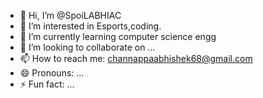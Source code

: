 - 👋 Hi, I’m @SpoiLABHIAC
- 👀 I’m interested in Esports,coding.
- 🌱 I’m currently learning computer science engg
- 💞️ I’m looking to collaborate on ...
- 📫 How to reach me: channappaabhishek68@gmail.com
- 😄 Pronouns: ...
- ⚡ Fun fact: ...

<!---
SpoiLABHIAC/SpoiLABHIAC is a ✨ special ✨ repository because its `README.md` (this file) appears on your GitHub profile.
You can click the Preview link to take a look at your changes.
--->
